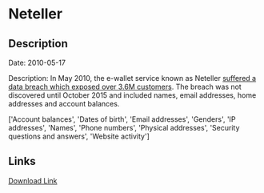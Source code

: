 # Neteller

## Description

Date: 2010-05-17

Description:
In May 2010, the e-wallet service known as Neteller <a href="http://www.forbes.com/sites/thomasbrewster/2015/11/30/paysafe-optimal-neteller-moneybookers-gambling-cyberattacks-data-breach/" target="_blank" rel="noopener">suffered a data breach which exposed over 3.6M customers</a>. The breach was not discovered until October 2015 and included names, email addresses, home addresses and account balances.


['Account balances', 'Dates of birth', 'Email addresses', 'Genders', 'IP addresses', 'Names', 'Phone numbers', 'Physical addresses', 'Security questions and answers', 'Website activity']

## Links

[Download Link](https://link-to.net/1229997/814.8213838191847/dynamic/?r=aHR0cHM6Ly93d3cubWVkaWFmaXJlLmNvbS92aWV3L2k5bXVUS3RDOERhanJsOS9uZXRlbGxlci5jb20vZmlsZQ==)